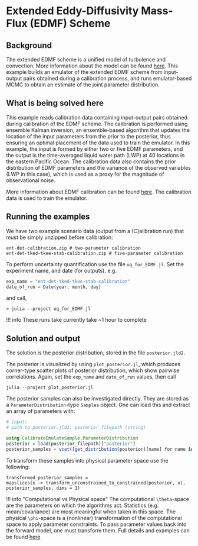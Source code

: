 # Extended Eddy-Diffusivity Mass-Flux (EDMF) Scheme

## Background
The extended EDMF scheme is a unified model of turbulence and convection. More information about the model can be found [here](https://clima.github.io/TurbulenceConvection.jl/stable/). This example builds an emulator of the extended EDMF scheme from input-output pairs obtained during a calibration process, and runs emulator-based MCMC to obtain an estimate of the joint parameter distribution.

## What is being solved here

This example reads calibration data containing input-output pairs obtained during calibration of the EDMF scheme. The calibration is performed using ensemble Kalman inversion, an ensemble-based algorithm that updates the location of the input parameters from the prior to the posterior, thus ensuring an optimal placement of the data used to train the emulator. In this example, the input is formed by either two or five EDMF parameters, and the output is the time-averaged liquid water path (LWP) at 40 locations in the eastern Pacific Ocean. The calibration data also contains the prior distribution of EDMF parameters and the variance of the observed variables (LWP in this case), which is used as a proxy for the magnitude of observational noise.

More information about EDMF calibration can be found [here](https://clima.github.io/CalibrateEDMF.jl/stable/). The calibration data is used to train the emulator.

## Running the examples
We have two example scenario data (output from a (C)alibration run) that must be simply unzipped before calibration:
```
ent-det-calibration.zip # two-parameter calibration
ent-det-tked-tkee-stab-calibration.zip # five-parameter calibration
```
To perform uncertainty quantification use the file `uq_for_EDMF.jl`. Set the experiment name, and date (for outputs), e.g.
```julia
exp_name = "ent-det-tked-tkee-stab-calibration" 
date_of_run = Date(year, month, day)
```
and call,
```
> julia --project uq_for_EDMF.jl
```
!!! info
    These runs take currently take ~1 hour to complete

## Solution and output

The solution is the posterior distribution, stored in the file `posterior.jld2`.

The posterior is visualized by using `plot_posterior.jl`, which produces corner-type scatter plots of posterior distribution, which show pairwise correlations. Again, set the `exp_name` and `date_of_run` values, then call
```
julia --project plot_posterior.jl
```
The posterior samples can also be investigated directly. They are stored as a `ParameterDistribution`-type `Samples` object. One can load this and extract an array of parameters with:
```julia
# input:
# path to posterior.jld2: posterior_filepath (string)

using CalibrateEmulateSample.ParameterDistribution
posterior = load(posterior_filepath)["posterior"]
posterior_samples = vcat([get_distribution(posterior)[name] for name in get_name(posterior)]...) # samples are columns
```
To transform these samples into physical parameter space use the following:
```
transformed_posterior_samples =
mapslices(x -> transform_unconstrained_to_constrained(posterior, x), posterior_samples, dims = 1)
```
!!! info "Computational vs Physical space"
    The computational ``\theta``-space are the parameters on which the algorithms act. Statistics (e.g. mean/covariance) are most meaningful when taken in this space.
    The physical ``\phi``-space is a (nonlinear) transformation of the computational space to apply parameter constraints. To pass parameter values back into the forward model, one must transform them.
    Full details and examples can be found [here](https://clima.github.io/EnsembleKalmanProcesses.jl/stable/parameter_distributions/)
